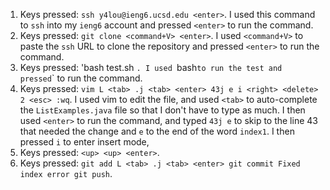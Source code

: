 1. Keys pressed: `ssh y4lou@ieng6.ucsd.edu <enter>`. I used this command to `ssh` into my `ieng6` account and pressed `<enter>` to run the command.
2. Keys pressed: `git clone <command+V> <enter>`. I used `<command+V>` to paste the `ssh` URL to clone the repository and pressed `<enter>` to run the command.
3. Keys pressed: 'bash test.sh <enter>`. I used `bash` to run the test and pressed `<enter>` to run the command.
4. Keys pressed: `vim L <tab> .j <tab> <enter> 43j e i <right> <delete> 2 <esc> :wq`. I used vim to edit the file, and used `<tab>` to auto-complete the `ListExamples.java` file so that I don't have to type as much. I then used `<enter>` to run the command, and typed `43j e` to skip to the line 43 that needed the change and `e` to the end of the word `index1`. I then pressed `i` to enter insert mode,
5. Keys pressed: `<up> <up> <enter>`.
6. Keys pressed: `git add L <tab> .j <tab> <enter> git commit Fixed index error git push`. 
